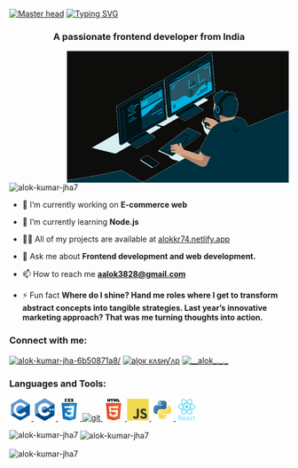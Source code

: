 [![Master head](https://user-images.githubusercontent.com/90236635/232446433-d5540fa2-fe28-4bb8-b929-cdb51fe61336.gif)](https://github.com/Alok-kumar-jha7)
<a href="https://git.io/typing-svg"><img src="https://readme-typing-svg.demolab.com?font=&duration=3000&pause=1000&color=18F3F7&center=true&vCenter=true&multiline=true&width=435&lines=Hi+There++%F0%9F%91%8B%2C+I'm+Alok+kumar+jha;I+am+Fontend+devloper" alt="Typing SVG" /></a>
<h3 align="center">A passionate frontend developer from India</h3>
<img align="right" alt="Coding" width="400" src="https://raw.githubusercontent.com/Potential17/Potential17/master/user%20(2).gif">

<p align="left"> <img src="https://komarev.com/ghpvc/?username=alok-kumar-jha7&label=Profile%20views&color=0e75b6&style=flat" alt="alok-kumar-jha7" /> </p>

- 🔭 I’m currently working on **E-commerce web**

- 🌱 I’m currently learning **Node.js**

- 👨‍💻 All of my projects are available at [alokkr74.netlify.app](alokkr74.netlify.app)

- 💬 Ask me about **Frontend development and web development.**

- 📫 How to reach me **aalok3828@gmail.com**

- ⚡ Fun fact **Where do I shine? Hand me roles where I get to transform abstract concepts into tangible strategies. Last year’s innovative marketing approach? That was me turning thoughts into action.**

<h3 align="left">Connect with me:</h3>
<p align="left">
<a href="https://linkedin.com/in/alok-kumar-jha-6b50871a8/" target="blank"><img align="center" src="https://raw.githubusercontent.com/rahuldkjain/github-profile-readme-generator/master/src/images/icons/Social/linked-in-alt.svg" alt="alok-kumar-jha-6b50871a8/" height="30" width="40" /></a>
<a href="https://fb.com/aɭoĸ ĸʌsʜƴʌp" target="blank"><img align="center" src="https://raw.githubusercontent.com/rahuldkjain/github-profile-readme-generator/master/src/images/icons/Social/facebook.svg" alt="aɭoĸ ĸʌsʜƴʌp" height="30" width="40" /></a>
<a href="https://instagram.com/__alok_._._" target="blank"><img align="center" src="https://raw.githubusercontent.com/rahuldkjain/github-profile-readme-generator/master/src/images/icons/Social/instagram.svg" alt="__alok_._._" height="30" width="40" /></a>
</p>

<h3 align="left">Languages and Tools:</h3>
<p align="left"> <a href="https://www.cprogramming.com/" target="_blank" rel="noreferrer"> <img src="https://raw.githubusercontent.com/devicons/devicon/master/icons/c/c-original.svg" alt="c" width="40" height="40"/> </a> <a href="https://www.w3schools.com/cpp/" target="_blank" rel="noreferrer"> <img src="https://raw.githubusercontent.com/devicons/devicon/master/icons/cplusplus/cplusplus-original.svg" alt="cplusplus" width="40" height="40"/> </a> <a href="https://www.w3schools.com/css/" target="_blank" rel="noreferrer"> <img src="https://raw.githubusercontent.com/devicons/devicon/master/icons/css3/css3-original-wordmark.svg" alt="css3" width="40" height="40"/> </a> <a href="https://git-scm.com/" target="_blank" rel="noreferrer"> <img src="https://www.vectorlogo.zone/logos/git-scm/git-scm-icon.svg" alt="git" width="40" height="40"/> </a> <a href="https://www.w3.org/html/" target="_blank" rel="noreferrer"> <img src="https://raw.githubusercontent.com/devicons/devicon/master/icons/html5/html5-original-wordmark.svg" alt="html5" width="40" height="40"/> </a> <a href="https://developer.mozilla.org/en-US/docs/Web/JavaScript" target="_blank" rel="noreferrer"> <img src="https://raw.githubusercontent.com/devicons/devicon/master/icons/javascript/javascript-original.svg" alt="javascript" width="40" height="40"/> </a> <a href="https://www.python.org" target="_blank" rel="noreferrer"> <img src="https://raw.githubusercontent.com/devicons/devicon/master/icons/python/python-original.svg" alt="python" width="40" height="40"/> </a> <a href="https://reactjs.org/" target="_blank" rel="noreferrer"> <img src="https://raw.githubusercontent.com/devicons/devicon/master/icons/react/react-original-wordmark.svg" alt="react" width="40" height="40"/> </a> </p>

<p><img align="left" src="https://github-readme-stats.vercel.app/api/top-langs?username=alok-kumar-jha7&show_icons=true&locale=en&layout=compact" alt="alok-kumar-jha7" /></p>

<p>&nbsp;<img align="center" src="https://github-readme-stats.vercel.app/api?username=alok-kumar-jha7&show_icons=true&locale=en" alt="alok-kumar-jha7" /></p>

<p><img align="center" src="https://github-readme-streak-stats.herokuapp.com/?user=alok-kumar-jha7&" alt="alok-kumar-jha7" /></p>
